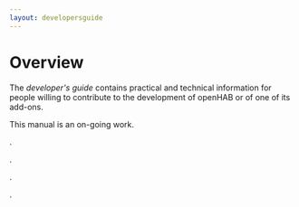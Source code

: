 ```yaml
---
layout: developersguide
---
```



# Overview


The _developer's guide_ contains practical and technical information for people willing to contribute to the development of openHAB or of one of its add-ons.

This manual is an on-going work.

.

.

.

.